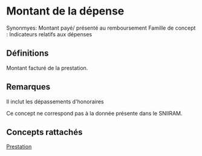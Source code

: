 # Montant de la dépense 
<!-- SPDX-License-Identifier: MPL-2.0 -->

Synonmyes: Montant payé/ présenté au remboursement
Famille de concept : Indicateurs relatifs aux dépenses

## Définitions

Montant facturé de la prestation.

## Remarques

Il inclut les dépassements d'honoraires

Ce concept ne correspond pas à la donnée présente dans le SNIIRAM.

## Concepts rattachés

[Prestation](prestation.md)

